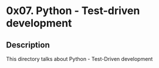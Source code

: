# 0x07. Python - Test-driven development

## Description

This directory talks about Python - Test-Driven development
